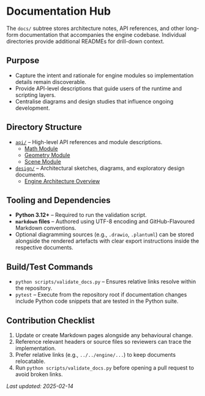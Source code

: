 # Documentation Hub

The `docs/` subtree stores architecture notes, API references, and other long-form documentation that accompanies the
engine codebase. Individual directories provide additional READMEs for drill-down context.

## Purpose

- Capture the intent and rationale for engine modules so implementation details remain discoverable.
- Provide API-level descriptions that guide users of the runtime and scripting layers.
- Centralise diagrams and design studies that influence ongoing development.

## Directory Structure

- [`api/`](api/README.md) – High-level API references and module descriptions.
  - [Math Module](api/math.md)
  - [Geometry Module](api/geometry.md)
  - [Scene Module](api/scene.md)
- [`design/`](design/README.md) – Architectural sketches, diagrams, and exploratory design documents.
  - [Engine Architecture Overview](design/architecture.md)

## Tooling and Dependencies

- **Python 3.12+** – Required to run the validation script.
- **`markdown` files** – Authored using UTF-8 encoding and GitHub-Flavoured Markdown conventions.
- Optional diagramming sources (e.g., `.drawio`, `.plantuml`) can be stored alongside the rendered artefacts with clear
  export instructions inside the respective documents.

## Build/Test Commands

- `python scripts/validate_docs.py` – Ensures relative links resolve within the repository.
- `pytest` – Execute from the repository root if documentation changes include Python code snippets that are tested in
  the Python suite.

## Contribution Checklist

1. Update or create Markdown pages alongside any behavioural change.
2. Reference relevant headers or source files so reviewers can trace the implementation.
3. Prefer relative links (e.g., `../../engine/...`) to keep documents relocatable.
4. Run `python scripts/validate_docs.py` before opening a pull request to avoid broken links.

_Last updated: 2025-02-14_
